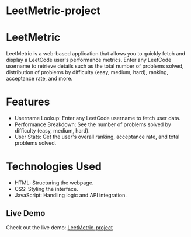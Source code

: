 # LeetMetric-project
# LeetMetric
LeetMetric is a web-based application that allows you to quickly fetch and display a LeetCode user's performance metrics. Enter any LeetCode username to retrieve details such as the total number of problems solved, distribution of problems by difficulty (easy, medium, hard), ranking, acceptance rate, and more.
# Features
- Username Lookup: Enter any LeetCode username to fetch user data.
- Performance Breakdown: See the number of problems solved by difficulty (easy, medium, hard).
- User Stats: Get the user's overall ranking, acceptance rate, and total problems solved.
# Technologies Used
- HTML: Structuring the webpage.
- CSS: Styling the interface.
- JavaScript: Handling logic and API integration.
## Live Demo
Check out the live demo: [LeetMetric-project](https://sakshi-1224.github.io/LeetMetric-project/)
